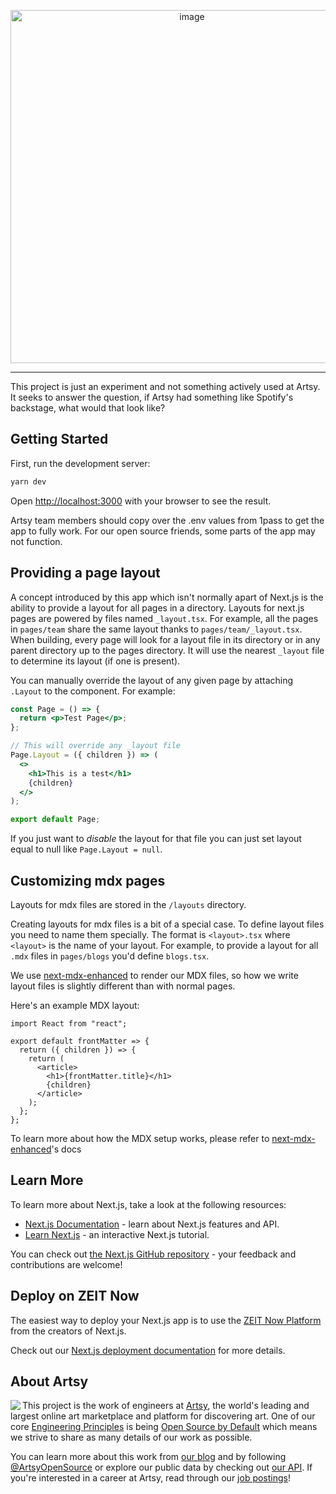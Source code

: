 <p align="center">
<img width="565" alt="image" src="https://user-images.githubusercontent.com/3087225/77610040-f97e4180-6ef7-11ea-9881-093606ff0157.png">
</p>

---

This project is just an experiment and not something actively used at Artsy. It seeks to answer the question, if Artsy had something like Spotify's backstage, what would that look like? 

## Getting Started

First, run the development server:

```bash
yarn dev
```

Open [http://localhost:3000](http://localhost:3000) with your browser to see the result.

Artsy team members should copy over the .env values from 1pass to get the app to fully work. For our open source friends, some parts of the app may not function.

## Providing a page layout

A concept introduced by this app which isn't normally apart of Next.js is the ability to provide a layout for all pages in a directory.
Layouts for next.js pages are powered by files named `_layout.tsx`. For example, all the pages in `pages/team` share the same layout thanks to `pages/team/_layout.tsx`. When building, every page will look for a layout file in its directory or in any parent directory up to the pages directory. It will use the nearest `_layout` file to determine its layout (if one is present).

You can manually override the layout of any given page by attaching `.Layout` to the component. For example:

```jsx
const Page = () => {
  return <p>Test Page</p>;
};

// This will override any _layout file
Page.Layout = ({ children }) => (
  <>
    <h1>This is a test</h1>
    {children}
  </>
);

export default Page;
```

If you just want to _disable_ the layout for that file you can just set layout equal to null like `Page.Layout = null`.

## Customizing mdx pages

Layouts for mdx files are stored in the `/layouts` directory.

Creating layouts for mdx files is a bit of a special case. To define layout files you need to name them specially.
The format is `<layout>.tsx` where `<layout>` is the name of your layout. For example, to provide a layout
for all `.mdx` files in `pages/blogs` you'd define `blogs.tsx`.

We use [next-mdx-enhanced](https://github.com/hashicorp/next-mdx-enhanced) to render our MDX files, so how we write
layout files is slightly different than with normal pages.

Here's an example MDX layout:

```
import React from "react";

export default frontMatter => {
  return ({ children }) => {
    return (
      <article>
        <h1>{frontMatter.title}</h1>
        {children}
      </article>
    );
  };
};
```

To learn more about how the MDX setup works, please refer to [next-mdx-enhanced](https://github.com/hashicorp/next-mdx-enhanced)'s docs

## Learn More

To learn more about Next.js, take a look at the following resources:

- [Next.js Documentation](https://nextjs.org/docs) - learn about Next.js features and API.
- [Learn Next.js](https://nextjs.org/learn) - an interactive Next.js tutorial.

You can check out [the Next.js GitHub repository](https://github.com/zeit/next.js/) - your feedback and contributions are welcome!

## Deploy on ZEIT Now

The easiest way to deploy your Next.js app is to use the [ZEIT Now Platform](https://zeit.co/import?utm_medium=default-template&filter=next.js&utm_source=create-next-app&utm_campaign=create-next-app-readme) from the creators of Next.js.

Check out our [Next.js deployment documentation](https://nextjs.org/docs/deployment) for more details.

## About Artsy

<a href="https://www.artsy.net/">
  <img align="left" src="https://avatars2.githubusercontent.com/u/546231?s=200&v=4"/>
</a>

This project is the work of engineers at [Artsy][footer_website], the world's
leading and largest online art marketplace and platform for discovering art.
One of our core [Engineering Principles][footer_principles] is being [Open
Source by Default][footer_open] which means we strive to share as many details
of our work as possible.

You can learn more about this work from [our blog][footer_blog] and by following
[@ArtsyOpenSource][footer_twitter] or explore our public data by checking out
[our API][footer_api]. If you're interested in a career at Artsy, read through
our [job postings][footer_jobs]!

[footer_website]: https://www.artsy.net/
[footer_principles]: culture/engineering-principles.md
[footer_open]: culture/engineering-principles.md#open-source-by-default
[footer_blog]: https://artsy.github.io/
[footer_twitter]: https://twitter.com/ArtsyOpenSource
[footer_api]: https://developers.artsy.net/
[footer_jobs]: https://www.artsy.net/jobs
